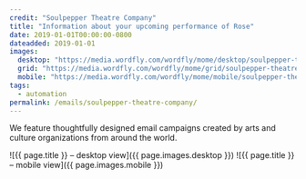 ```yaml
---
credit: "Soulpepper Theatre Company"
title: "Information about your upcoming performance of Rose"
date: 2019-01-01T00:00:00-0800
dateadded: 2019-01-01
images:
  desktop: "https://media.wordfly.com/wordfly/mome/desktop/soulpepper-theatre-company.jpg"
  grid: "https://media.wordfly.com/wordfly/mome/grid/soulpepper-theatre-company.jpg"
  mobile: "https://media.wordfly.com/wordfly/mome/mobile/soulpepper-theatre-company.jpg"
tags:
  - automation
permalink: /emails/soulpepper-theatre-company/
---
```

We feature thoughtfully designed email campaigns created by arts and culture organizations from around the world.

![{{ page.title }} – desktop view]({{ page.images.desktop }})
![{{ page.title }} – mobile view]({{ page.images.mobile }})
